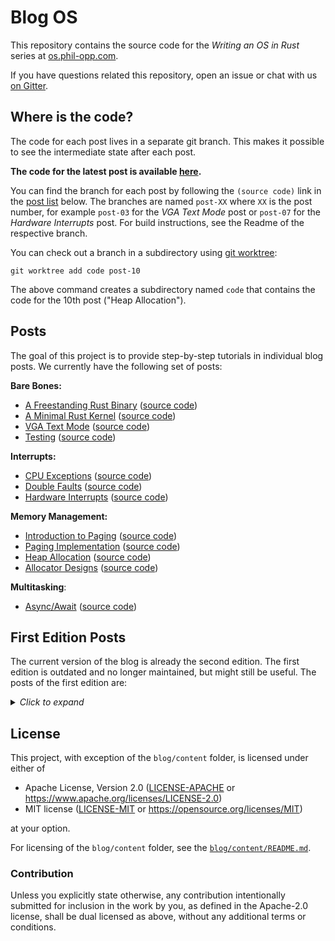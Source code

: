 # Blog OS

This repository contains the source code for the _Writing an OS in Rust_ series at [os.phil-opp.com](https://os.phil-opp.com).

If you have questions related this repository, open an issue or chat with us [on Gitter](https://gitter.im/phil-opp/blog_os).

## Where is the code?

The code for each post lives in a separate git branch. This makes it possible to see the intermediate state after each post.

**The code for the latest post is available [here][latest-post].**

[latest-post]: https://github.com/phil-opp/blog_os/tree/post-12

You can find the branch for each post by following the `(source code)` link in the [post list](#posts) below. The branches are named `post-XX` where `XX` is the post number, for example `post-03` for the _VGA Text Mode_ post or `post-07` for the _Hardware Interrupts_ post. For build instructions, see the Readme of the respective branch.

You can check out a branch in a subdirectory using [git worktree]:

[git worktree]: https://git-scm.com/docs/git-worktree

```
git worktree add code post-10
```

The above command creates a subdirectory named `code` that contains the code for the 10th post ("Heap Allocation").

## Posts

The goal of this project is to provide step-by-step tutorials in individual blog posts. We currently have the following set of posts:

**Bare Bones:**

- [A Freestanding Rust Binary](https://os.phil-opp.com/freestanding-rust-binary/)
    ([source code](https://github.com/phil-opp/blog_os/tree/post-01))
- [A Minimal Rust Kernel](https://os.phil-opp.com/minimal-rust-kernel/)
    ([source code](https://github.com/phil-opp/blog_os/tree/post-02))
- [VGA Text Mode](https://os.phil-opp.com/vga-text-mode/)
    ([source code](https://github.com/phil-opp/blog_os/tree/post-03))
- [Testing](https://os.phil-opp.com/testing/)
    ([source code](https://github.com/phil-opp/blog_os/tree/post-04))

**Interrupts:**

- [CPU Exceptions](https://os.phil-opp.com/cpu-exceptions/)
    ([source code](https://github.com/phil-opp/blog_os/tree/post-05))
- [Double Faults](https://os.phil-opp.com/double-fault-exceptions/)
    ([source code](https://github.com/phil-opp/blog_os/tree/post-06))
- [Hardware Interrupts](https://os.phil-opp.com/hardware-interrupts/)
    ([source code](https://github.com/phil-opp/blog_os/tree/post-07))

**Memory Management:**

- [Introduction to Paging](https://os.phil-opp.com/paging-introduction/)
    ([source code](https://github.com/phil-opp/blog_os/tree/post-08))
- [Paging Implementation](https://os.phil-opp.com/paging-implementation/)
    ([source code](https://github.com/phil-opp/blog_os/tree/post-09))
- [Heap Allocation](https://os.phil-opp.com/heap-allocation/)
    ([source code](https://github.com/phil-opp/blog_os/tree/post-10))
- [Allocator Designs](https://os.phil-opp.com/allocator-designs/)
    ([source code](https://github.com/phil-opp/blog_os/tree/post-11))

**Multitasking**:

- [Async/Await](https://os.phil-opp.com/async-await/)
    ([source code](https://github.com/phil-opp/blog_os/tree/post-12))

## First Edition Posts

The current version of the blog is already the second edition. The first edition is outdated and no longer maintained, but might still be useful. The posts of the first edition are:

<details><summary><i>Click to expand</i></summary>

**Bare Bones:**

- [A Minimal x86 Kernel](https://os.phil-opp.com/multiboot-kernel.html)
      ([source code](https://github.com/phil-opp/blog_os/tree/first_edition_post_1))
- [Entering Long Mode](https://os.phil-opp.com/entering-longmode.html)
      ([source code](https://github.com/phil-opp/blog_os/tree/first_edition_post_2))
- [Set Up Rust](https://os.phil-opp.com/set-up-rust.html)
      ([source code](https://github.com/phil-opp/blog_os/tree/first_edition_post_3))
- [Printing to Screen](https://os.phil-opp.com/printing-to-screen.html)
      ([source code](https://github.com/phil-opp/blog_os/tree/first_edition_post_4))

**Memory Management:**

- [Allocating Frames](https://os.phil-opp.com/allocating-frames.html)
      ([source code](https://github.com/phil-opp/blog_os/tree/first_edition_post_5))
- [Page Tables](https://os.phil-opp.com/modifying-page-tables.html)
      ([source code](https://github.com/phil-opp/blog_os/tree/first_edition_post_6))
- [Remap the Kernel](https://os.phil-opp.com/remap-the-kernel.html)
      ([source code](https://github.com/phil-opp/blog_os/tree/first_edition_post_7))
- [Kernel Heap](https://os.phil-opp.com/kernel-heap.html)
      ([source code](https://github.com/phil-opp/blog_os/tree/first_edition_post_8))

**Exceptions:**

- [Handling Exceptions](https://os.phil-opp.com/handling-exceptions.html)
      ([source code](https://github.com/phil-opp/blog_os/tree/first_edition_post_9))
- [Double Faults](https://os.phil-opp.com/double-faults.html)
      ([source code](https://github.com/phil-opp/blog_os/tree/first_edition_post_10))

**Additional Resources:**

- [Cross Compile Binutils](https://os.phil-opp.com/cross-compile-binutils.html)
- [Cross Compile libcore](https://os.phil-opp.com/cross-compile-libcore.html)
- [Set Up GDB](https://os.phil-opp.com/set-up-gdb)
- [Handling Exceptions using Naked Functions](https://os.phil-opp.com/handling-exceptions-with-naked-fns.html)
    - [Catching Exceptions](https://os.phil-opp.com/catching-exceptions.html)
          ([source code](https://github.com/phil-opp/blog_os/tree/catching_exceptions))
    - [Better Exception Messages](https://os.phil-opp.com/better-exception-messages.html)
          ([source code](https://github.com/phil-opp/blog_os/tree/better_exception_messages))
    - [Returning from Exceptions](https://os.phil-opp.com/returning-from-exceptions.html)
          ([source code](https://github.com/phil-opp/blog_os/tree/returning_from_exceptions))

</details>

## License

This project, with exception of the `blog/content` folder, is licensed under either of

- Apache License, Version 2.0 ([LICENSE-APACHE](LICENSE-APACHE) or
  https://www.apache.org/licenses/LICENSE-2.0)
- MIT license ([LICENSE-MIT](LICENSE-MIT) or https://opensource.org/licenses/MIT)

at your option.

For licensing of the `blog/content` folder, see the [`blog/content/README.md`](blog/content/README.md).

### Contribution

Unless you explicitly state otherwise, any contribution intentionally submitted for inclusion in the work by you, as defined in the Apache-2.0 license, shall be dual licensed as above, without any additional terms or conditions.
